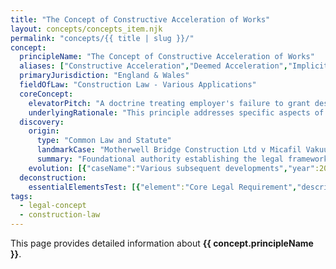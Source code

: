 ```yaml
---
title: "The Concept of Constructive Acceleration of Works"
layout: concepts/concepts_item.njk
permalink: "concepts/{{ title | slug }}/"
concept:
  principleName: "The Concept of Constructive Acceleration of Works"
  aliases: ["Constructive Acceleration","Deemed Acceleration","Implicit Acceleration","Acceleration by Conduct"]
  primaryJurisdiction: "England & Wales"
  fieldOfLaw: "Construction Law - Various Applications"
  coreConcept:
    elevatorPitch: "A doctrine treating employer's failure to grant deserved time extensions as implicit instruction to accelerate, creating entitlement to acceleration costs."
    underlyingRationale: "This principle addresses specific aspects of construction law relationships and liabilities, providing structured legal framework for the concept of constructive acceleration of works issues."
  discovery:
    origin:
      type: "Common Law and Statute"
      landmarkCase: "Motherwell Bridge Construction Ltd v Micafil Vakuumtechnik [2002] BLR 415"
      summary: "Foundational authority establishing the legal framework for the concept of constructive acceleration of works in construction and commercial law contexts."
    evolution: [{"caseName":"Various subsequent developments","year":2000,"contribution":"Continued judicial and legislative refinement of the principle's application and scope in modern construction law."}]
  deconstruction:
    essentialElementsTest: [{"element":"Core Legal Requirement","description":"The fundamental requirement that must be established to successfully apply the concept of constructive acceleration of works in construction law contexts."},{"element":"Factual Foundation","description":"The specific factual circumstances that must exist to trigger application of this legal principle."},{"element":"Legal Consequence Test","description":"The test for determining when the principle's legal consequences should apply to the particular circumstances."}]
tags: 
  - legal-concept
  - construction-law
---
```


This page provides detailed information about **{{ concept.principleName }}**.
